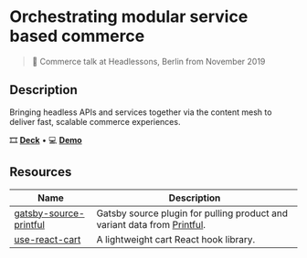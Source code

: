 # Orchestrating modular service based commerce

> 📣 Commerce talk at Headlessons, Berlin from November 2019

## Description

Bringing headless APIs and services together via the content mesh to deliver fast, scalable commerce experiences.

🎞 [**Deck**](https://headlessons-talk-commerce.now.sh) • 💻 [**Demo**](https://github.com/ynnoj/graphcms-printful-example)

## Resources

| Name                                                                                                                         | Description                                                                                                                          |
| ---------------------------------------------------------------------------------------------------------------------------- | ------------------------------------------------------------------------------------------------------------------------------------ |
| [gatsby-source-printful](https://www.gatsbyjs.org/packages/gatsby-source-printful)                                       | Gatsby source plugin for pulling product and variant data from [Printful](https://printful.com).                                         |
| [use-react-cart](https://www.npmjs.com/package/react-use-cart) | A lightweight cart React hook library.                                               |
